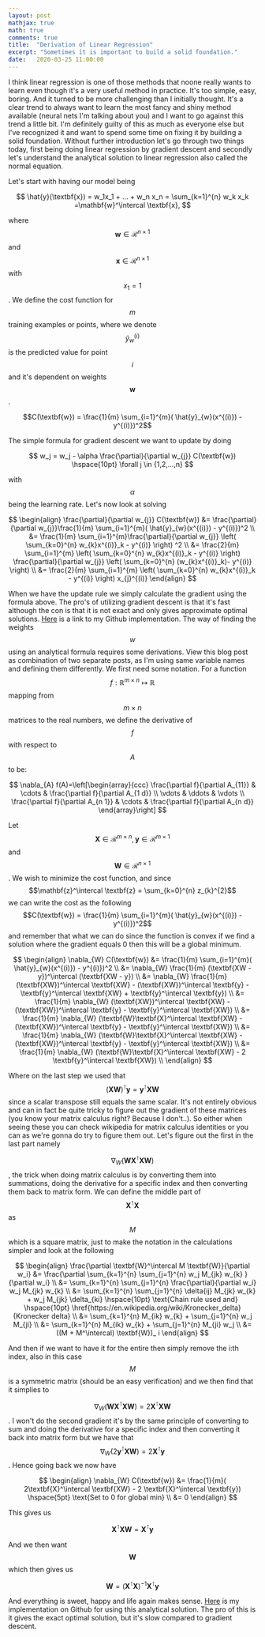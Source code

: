 ```yaml
---
layout: post
mathjax: true
math: true
comments: true
title:  "Derivation of Linear Regression"
excerpt: "Sometimes it is important to build a solid foundation."
date:   2020-03-25 11:00:00
---
```


I think linear regression is one of those methods that noone really wants to learn even though it's a very useful method in practice. It's too simple, easy, boring. And it turned to be more challenging than I initially thought. It's a clear trend to always want to learn the most fancy and shiny method available (neural nets I'm talking about you) and I want to go against this trend a little bit. I'm definitely guilty of this as much as everyone else but I've recognized it and want to spend some time on fixing it by building a solid foundation. Without further introduction let's go through two things today, first being doing linear regression by gradient descent and secondly let's understand the analytical solution to linear regression also called the normal equation.

Let's start with having our model being

$$
\hat{y}(\textbf{x}) = w_1x_1 + ... + w_n x_n = \sum_{k=1}^{n} w_k x_k =\mathbf{w}^\intercal \textbf{x},
$$

where $$\textbf{w} \in \mathcal{R}^{n \times 1}$$ and $$\textbf{x} \in \mathcal{R}^{n \times 1}$$ with $$x_1 = 1$$. We define the cost function for $$m$$ training examples or points, where we denote $$\hat{y}_{w}^{(i)}$$ is the predicted value for point $$i$$ and it's dependent on weights $$\textbf{w}$$.

$$C(\textbf{w}) = \frac{1}{m} \sum_{i=1}^{m}( \hat{y}_{w}(x^{(i)}) - y^{(i)})^2$$

The simple formula for gradient descent we want to update by doing

$$ w_j = w_j - \alpha \frac{\partial}{\partial w_{j}} C(\textbf{w}) \hspace{10pt} \forall j \in {1,2,...,n} $$

with $$\alpha$$ being the learning rate. Let's now look at solving

$$
\begin{align}
\frac{\partial}{\partial w_{j}} C(\textbf{w})  &= \frac{\partial}{\partial w_{j}}\frac{1}{m} \sum_{i=1}^{m}( \hat{y}_{w}(x^{(i)}) - y^{(i)})^2 \\
&=  \frac{1}{m} \sum_{i=1}^{m}\frac{\partial}{\partial w_{j}} \left( \sum_{k=0}^{n} w_{k}x^{(i)}_k - y^{(i)} \right) ^2 \\
&= \frac{2}{m} \sum_{i=1}^{m} \left( \sum_{k=0}^{n} w_{k}x^{(i)}_k - y^{(i)} \right) \frac{\partial}{\partial w_{j}} \left( \sum_{k=0}^{n} (w_{k}x^{(i)}_k)- y^{(i)} \right) \\
&= \frac{2}{m} \sum_{i=1}^{m} \left( \sum_{k=0}^{n} w_{k}x^{(i)}_k - y^{(i)} \right)  x_{j}^{(i)}
\end{align}
$$

When we have the update rule we simply calculate the gradient using the formula above. The pro's of utilizing gradient descent is that it's fast although the con is that it is not exact and only gives approximate optimal solutions. [Here](https://github.com/aladdinpersson/Machine-Learning-Collection/blob/master/ML/algorithms/linearregression/linear_regression_gradient_descent.py) is a link to my Github implementation. The way of finding the weights $$w$$ using an analytical formula requires some derivations. View this blog post as combination of two separate posts, as I'm using same variable names and defining them differently. We first need some notation. For a function $$f: \mathbb{R}^{m \times n} \mapsto \mathbb{R}$$ mapping from $$m \times n$$ matrices to the real numbers, we define the derivative of $$f$$ with respect to $$A$$ to be:

$$
\nabla_{A} f(A)=\left[\begin{array}{ccc}
\frac{\partial f}{\partial A_{11}} & \cdots & \frac{\partial f}{\partial A_{1 d}} \\
\vdots & \ddots & \vdots \\
\frac{\partial f}{\partial A_{n 1}} & \cdots & \frac{\partial f}{\partial A_{n d}}
\end{array}\right]
$$

Let $$\textbf{X} \in \mathcal{R}^{m \times n}, \textbf{y} \in \mathcal{R}^{m \times 1}$$ and $$\textbf{W} \in \mathcal{R}^{n \times 1}$$. We wish to minimize the cost function, and since $$\mathbf{z}^\intercal \textbf{z} = \sum_{k=0}^{n} z_{k}^{2}$$ we can write the cost as the following $$C(\textbf{w}) = \frac{1}{m} \sum_{i=1}^{m}( \hat{y}_{w}(x^{(i)}) - y^{(i)})^2$$ and remember that what we can do since the function is convex if we find a solution where the gradient equals 0 then this will be a global minimum.

$$
\begin{align}
\nabla_{W} C(\textbf{w}) &= \frac{1}{m} \sum_{i=1}^{m}( \hat{y}_{w}(x^{(i)}) - y^{(i)})^2 \\
&= \nabla_{W}  \frac{1}{m} (\textbf{XW - y})^\intercal (\textbf{XW - y}) \\
&= \nabla_{W} \frac{1}{m} (\textbf{XW})^\intercal \textbf{XW} - (\textbf{XW})^\intercal \textbf{y} -  \textbf{y}^\intercal \textbf{XW} + \textbf{y}^\intercal \textbf{y}) \\
&= \frac{1}{m}  \nabla_{W} (\textbf{XW})^\intercal \textbf{XW} - (\textbf{XW})^\intercal \textbf{y} -  \textbf{y}^\intercal \textbf{XW}) \\
&= \frac{1}{m}  \nabla_{W} (\textbf{W}\textbf{X}^\intercal  \textbf{XW} - (\textbf{XW})^\intercal \textbf{y} -  \textbf{y}^\intercal \textbf{XW}) \\
&= \frac{1}{m}  \nabla_{W} (\textbf{W}\textbf{X}^\intercal  \textbf{XW} - (\textbf{XW})^\intercal \textbf{y} -  \textbf{y}^\intercal \textbf{XW}) \\
&= \frac{1}{m}  \nabla_{W} (\textbf{W}\textbf{X}^\intercal  \textbf{XW} -  2 \textbf{y}^\intercal \textbf{XW})  \\
\end{align}
$$

Where on the last step we used that $$(\textbf{XW})^\intercal \textbf{y} =  \textbf{y}^\intercal \textbf{XW}$$ since a scalar transpose still equals the same scalar. It's not entirely obvious and can in fact be quite tricky to figure out the gradient of these matrices (you know your matrix calculus right? Because I don't..). So either when seeing these you can check wikipedia for matrix calculus identities or you can as we're gonna do try to figure them out. Let's figure out the first in the last part namely

$$  \nabla_{W} (\textbf{W}\textbf{X}^\intercal  \textbf{XW}) $$, the trick when doing matrix calculus is by converting them into summations, doing the derivative for a specific index and then converting them back to matrix form. We can define the middle part of $$ \textbf{X}^\intercal  \textbf{X}$$ as $$M$$ which is a square matrix, just to make the notation in the calculations simpler and look at the following

$$
\begin{align}
\frac{\partial \textbf{W}^\intercal M \textbf{W}}{\partial w_i} &= \frac{\partial \sum_{k=1}^{n} \sum_{j=1}^{n} w_j M_{jk} w_{k} }{\partial w_i} \\
&= \sum_{k=1}^{n} \sum_{j=1}^{n} \frac{\partial}{\partial w_i} w_j M_{jk} w_{k}  \\
&= \sum_{k=1}^{n} \sum_{j=1}^{n} \delta{ij} M_{jk} w_{k} + w_j M_{jk} \delta_{ki} \hspace{10pt} \text{Chain rule used and} \hspace{10pt} \href{https://en.wikipedia.org/wiki/Kronecker_delta}{Kronecker delta} \\
&= \sum_{k=1}^{n}  M_{ik} w_{k} +  \sum_{j=1}^{n} w_j M_{ji} \\
&= \sum_{k=1}^{n}  M_{ik} w_{k} +  \sum_{j=1}^{n} M_{ji} w_j \\
&= ((M + M^\intercal) \textbf{W})_ i
\end{align}
$$

And then if we want to have it for the entire then simply remove the i:th index, also in this case $$M$$ is a symmetric matrix (should be an easy verification) and we then find that it simplies to

$$  \nabla_{W} (\textbf{W}\textbf{X}^\intercal  \textbf{XW}) = 2\textbf{X}^\intercal \textbf{XW}$$. I won't do the second gradient it's by the same principle of converting to sum and doing the derivative for a specific index and then converting it back into matrix form but we have that $$\nabla_{W} (2 \textbf{y}^\intercal \textbf{XW}) = 2 \textbf{X}^\intercal \textbf{y}$$. Hence going back we now have

$$
\begin{align}
\nabla_{W} C(\textbf{w}) &= \frac{1}{m}( 2\textbf{X}^\intercal \textbf{XW} - 2 \textbf{X}^\intercal \textbf{y}) \hspace{5pt} \text{Set to 0 for global min} \\
&= 0
\end{align}
$$

This gives us

$$ \textbf{X}^\intercal \textbf{XW} = \textbf{X}^\intercal \textbf{y} $$

And we then want $$\textbf{W}$$ which then gives us

$$ \textbf{W} = (\textbf{X}^\intercal \textbf{X})^{-1} \textbf{X}^\intercal \textbf{y} $$

And everything is sweet, happy and life again makes sense. [Here](https://github.com/aladdinpersson/Machine-Learning-Collection/blob/master/ML/algorithms/linearregression/linear_regression_normal_equation.py) is my implementation on Github for using this analytical solution. The pro of this is it gives the exact optimal solution, but it's slow compared to gradient descent.
